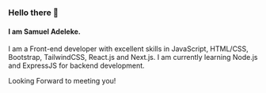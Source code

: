 ### Hello there 👋

#### I am Samuel Adeleke.

I am a Front-end developer with excellent skills in JavaScript, HTML/CSS, Bootstrap, TailwindCSS, React.js and Next.js. I am currently learning Node.js and ExpressJS for backend development.


Looking Forward to meeting you!